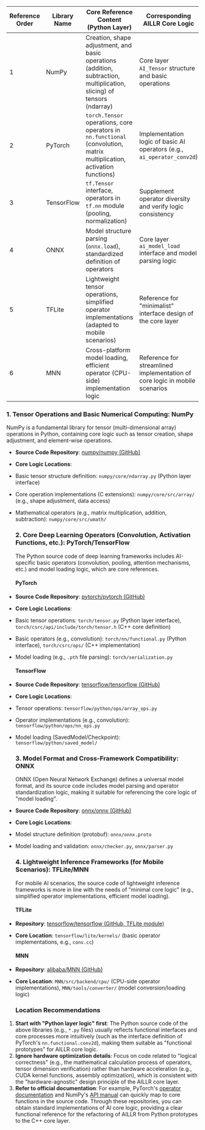 | Reference Order | Library Name | Core Reference Content (Python Layer)                                                                                   | Corresponding AILLR Core Logic                                             |
| --------------- | ------------ | ----------------------------------------------------------------------------------------------------------------------- | -------------------------------------------------------------------------- |
| 1               | NumPy        | Creation, shape adjustment, and basic operations (addition, subtraction, multiplication, slicing) of tensors (ndarray)  | Core layer `AI_Tensor` structure and basic operations                      |
| 2               | PyTorch      | `torch.Tensor` operations, core operators in `nn.functional` (convolution, matrix multiplication, activation functions) | Implementation logic of basic AI operators (e.g., `ai_operator_conv2d`)    |
| 3               | TensorFlow   | `tf.Tensor` interface, operators in `tf.nn` module (pooling, normalization)                                             | Supplement operator diversity and verify logic consistency                 |
| 4               | ONNX         | Model structure parsing (`onnx.load`), standardized definition of operators                                             | Core layer `ai_model_load` interface and model parsing logic               |
| 5               | TFLite       | Lightweight tensor operations, simplified operator implementations (adapted to mobile scenarios)                        | Reference for "minimalist" interface design of the core layer              |
| 6               | MNN          | Cross-platform model loading, efficient operator (CPU-side) implementation logic                                        | Reference for streamlined implementation of core logic in mobile scenarios |





### 1. Tensor Operations and Basic Numerical Computing: NumPy

NumPy is a fundamental library for tensor (multi-dimensional array) operations in Python, containing core logic such as tensor creation, shape adjustment, and element-wise operations. 

- **Source Code Repository**: [numpy/numpy (GitHub)](https://github.com/numpy/numpy) 
- **Core Logic Locations**: 
- Basic tensor structure definition: `numpy/core/ndarray.py` (Python layer interface) 
- Core operation implementations (C extensions): `numpy/core/src/array/` (e.g., shape adjustment, data access) 
- Mathematical operators (e.g., matrix multiplication, addition, subtraction): `numpy/core/src/umath/` 
  
  ### 2. Core Deep Learning Operators (Convolution, Activation Functions, etc.): PyTorch/TensorFlow
  
  The Python source code of deep learning frameworks includes AI-specific basic operators (convolution, pooling, attention mechanisms, etc.) and model loading logic, which are core references. 
  
  #### PyTorch
- **Source Code Repository**: [pytorch/pytorch (GitHub)](https://github.com/pytorch/pytorch) 
- **Core Logic Locations**: 
- Basic tensor operations: `torch/tensor.py` (Python layer interface), `torch/csrc/api/include/torch/tensor.h` (C++ core definition) 
- Basic operators (e.g., convolution): `torch/nn/functional.py` (Python interface), `torch/csrc/ops/` (C++ implementation) 
- Model loading (e.g., `.pth` file parsing): `torch/serialization.py` 
  
  #### TensorFlow
- **Source Code Repository**: [tensorflow/tensorflow (GitHub)](https://github.com/tensorflow/tensorflow) 
- **Core Logic Locations**: 
- Tensor operations: `tensorflow/python/ops/array_ops.py` 
- Operator implementations (e.g., convolution): `tensorflow/python/ops/nn_ops.py` 
- Model loading (SavedModel/Checkpoint): `tensorflow/python/saved_model/` 
  
  ### 3. Model Format and Cross-Framework Compatibility: ONNX
  
  ONNX (Open Neural Network Exchange) defines a universal model format, and its source code includes model parsing and operator standardization logic, making it suitable for referencing the core logic of "model loading". 
- **Source Code Repository**: [onnx/onnx (GitHub)](https://github.com/onnx/onnx) 
- **Core Logic Locations**: 
- Model structure definition (protobuf): `onnx/onnx.proto` 
- Model loading and validation: `onnx/checker.py`, `onnx/parser.py` 
  
  ### 4. Lightweight Inference Frameworks (for Mobile Scenarios): TFLite/MNN
  
  For mobile AI scenarios, the source code of lightweight inference frameworks is more in line with the needs of "minimal core logic" (e.g., simplified operator implementations, efficient model loading). 
  
  #### TFLite
- **Repository**: [tensorflow/tensorflow (GitHub, TFLite module)](https://github.com/tensorflow/tensorflow/tree/master/tensorflow/lite) 
- **Core Location**: `tensorflow/lite/kernels/` (basic operator implementations, e.g., `conv.cc`) 
  
  #### MNN
- **Repository**: [alibaba/MNN (GitHub)](https://github.com/alibaba/MNN) 
- **Core Location**: `MNN/src/backend/cpu/` (CPU-side operator implementations), `MNN/tools/converter/` (model conversion/loading logic) 
  
  ### Location Recommendations
1. **Start with "Python layer logic" first**: The Python source code of the above libraries (e.g., `*.py` files) usually reflects functional interfaces and core processes more intuitively (such as the interface definition of PyTorch's `nn.functional.conv2d`), making them suitable as "functional prototypes" for AILLR core logic. 
2. **Ignore hardware optimization details**: Focus on code related to "logical correctness" (e.g., the mathematical calculation process of operators, tensor dimension verification) rather than hardware acceleration (e.g., CUDA kernel functions, assembly optimization), which is consistent with the "hardware-agnostic" design principle of the AILLR core layer. 
3. **Refer to official documentation**: For example, PyTorch's [operator documentation](https://pytorch.org/docs/stable/nn.functional.html) and NumPy's [API manual](https://numpy.org/doc/stable/reference/) can quickly map to core functions in the source code. 
   Through these repositories, you can obtain standard implementations of AI core logic, providing a clear functional reference for the refactoring of AILLR from Python prototypes to the C++ core layer.
